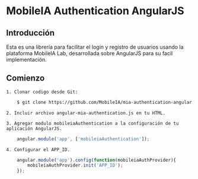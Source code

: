 # MobileIA Authentication AngularJS

## Introducción
Esta es una librería para facilitar el login y registro de usuarios usando la plataforma MobileIA Lab, desarrollada sobre AngularJS para su facil implementación.

## Comienzo

    1. Clonar codigo desde Git:
```bash
    $ git clone https://github.com/MobileIA/mia-authentication-angular.git --recursive
```

    2. Incluir archivo angular-mia-authentication.js en tu HTML.

    3. Agregar modulo mobileiaAuthentication a la configuración de tu aplicación AngularJS.
```js
    angular.module('app', ['mobileiaAuthentication']);
```

    4. Configurar el APP_ID.
```js
    angular.module('app').config(function(mobileiaAuthProvider){
        mobileiaAuthProvider.init('APP_ID');
    });
```